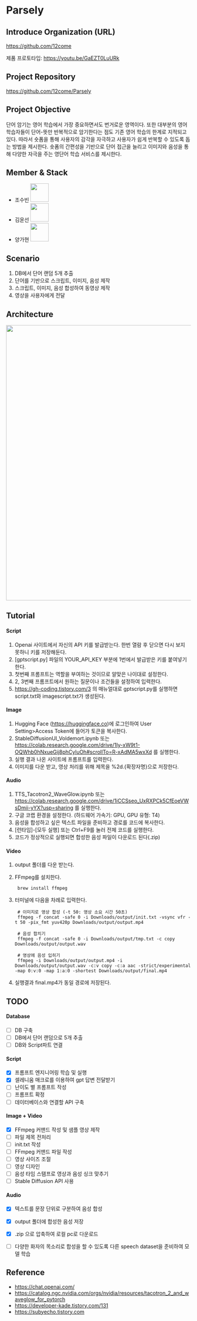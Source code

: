 # Parsely


## Introduce Organization (URL)
https://github.com/12come


제품 프로토타입: https://youtu.be/GaEZT0LuURk


## Project Repository
https://github.com/12come/Parsely


## Project Objective
단어 암기는 영어 학습에서 가장 중요하면서도 번거로운 영역이다. 또한 대부분의 영어 학습자들이 단어-뜻만 반복적으로 암기한다는 점도 기존 영어 학습의 한계로 지적되고 있다. 따라서 숏폼을 통해 사용자의 감각을 자극하고 사용자가 쉽게 반복할 수 있도록 돕는 방법을 제시한다. 숏폼의 간편성을 기반으로 단어 접근을 늘리고 이미지와 음성을 통해 다양한 자극을 주는 영단어 학습 서비스를 제시한다.


## Member & Stack
- 조수빈 <img width = "50" src="https://img.shields.io/badge/python-3776AB?style=for-the-badge&logo=python&logoColor=white">
- 김윤선 <img width = "50" src="https://img.shields.io/badge/python-3776AB?style=for-the-badge&logo=python&logoColor=white">
- 양가현 <img width = "50" src="https://img.shields.io/badge/python-3776AB?style=for-the-badge&logo=python&logoColor=white">


## Scenario
1. DB에서 단어 랜덤 5개 추출
2. 단어를 기반으로 스크립트, 이미지, 음성 제작
3. 스크립트, 이미지, 음성 합성하여 동영상 제작
4. 영상을 사용자에게 전달


## Architecture
<img width="750" src="https://github.com/12come/Parsely/assets/109792191/be8a46ce-f418-4bf7-98f3-535b5940f740"/>


## Tutorial
#### Script
1. Openai 사이트에서 자신의 API 키를 발급받는다. 한번 열람 후 닫으면 다시 보지 못하니 키를 저장해둔다.
2. [gptscript.py] 파일의 YOUR_API_KEY 부분에 1번에서 발급받은 키를 붙여넣기한다.
3. 첫번째 프롬프트는 역할을 부여하는 것이므로 알맞은 나이대로 설정한다.
4. 2, 3번째 프롬프트에서 원하는 질문이나 조건들을 설정하여 입력한다.
5. https://gh-coding.tistory.com/3 의 매뉴얼대로 gptscript.py를 실행하면 script.txt와 imagescript.txt가 생성된다.
#### Image
1. Hugging Face (https://huggingface.co)에 로그인하여 User Setting>Access Token에 들어가 토큰을 복사한다.
2. StableDiffusionUI_Voldemort.ipynb 또는 https://colab.research.google.com/drive/1Iy-xW9t1-OQWhb0hNxueGij8phCyluOh#scrollTo=R-xAdMA5wxXd 를 실행한다.
3. 실행 결과 나온 사이트에 프롬프트를 입력한다.
4. 이미지를 다운 받고, 영상 처리를 위해 제목을 %2d.{확장자명}으로 저장한다. 
#### Audio
1. TTS_Tacotron2_WaveGlow.ipynb 또는 https://colab.research.google.com/drive/1iCCSseo_UxRXPCk5CfEoeVWsDmii-yYX?usp=sharing 를 실행한다.
2. 구글 코랩 환경을 설정한다. (하드웨어 가속기: GPU, GPU 유형: T4)
3. 음성을 합성하고 싶은 텍스트 파일을 준비하고 경로를 코드에 복사한다. 
4. [런타임]-[모두 실행] 또는 Ctrl+F9를 눌러 전체 코드를 실행한다.
5. 코드가 정상적으로 실행되면 합성한 음성 파일이 다운로드 된다(.zip)
#### Video
1. output 폴더를 다운 받는다.
2. FFmpeg를 설치한다.

        brew install ffmpeg
    
3. 터미널에 다음을 차례로 입력한다.
        
        # 이미지로 영상 합성 (-t 50: 영상 소요 시간 50초)
        ffmpeg -f concat -safe 0 -i Downloads/output/init.txt -vsync vfr -t 50 -pix_fmt yuv420p Downloads/output/output.mp4
        
        # 음성 합치기 
        ffmpeg -f concat -safe 0 -i Downloads/output/tmp.txt -c copy Downloads/output/output.wav
        
        # 영상에 음성 입히기
        ffmpeg -i Downloads/output/output.mp4 -i Downloads/output/output.wav -c:v copy -c:a aac -strict/experimental -map 0:v:0 -map 1:a:0 -shortest Downloads/output/final.mp4

4. 실행결과 final.mp4가 동일 경로에 저장된다. 


## TODO
#### Database
  - [ ] DB 구축
  - [ ] DB에서 단어 랜덤으로 5개 추출
  - [ ] DB와 Script파트 연결
#### Script
  - [x] 프롬프트 엔지니어링 학습 및 실행  
  - [x] 셀레니움 매크로를 이용하여 gpt 답변 전달받기
  - [ ] 난이도 별 프롬프트 작성
  - [ ] 프롬프트 확정
  - [ ] 데이터베이스와 연결할 API 구축
#### Image + Video
  - [x] FFmpeg 커맨드 작성 및 샘플 영상 제작
  - [ ] 파일 제목 전처리
  - [ ] init.txt 작성
  - [ ] FFmpeg 커맨드 파일 작성
  - [ ] 영상 사이즈 조절
  - [ ] 영상 디자인
  - [ ] 음성 타임 스탬프로 영상과 음성 싱크 맞추기
  - [ ] Stable Diffusion API 사용
#### Audio
  - [x] 텍스트를 문장 단위로 구분하여 음성 합성
  - [x] output 폴더에 합성한 음성 저장
  - [x] .zip 으로 압축하여 로컬 pc로 다운로드
  - [ ] 다양한 화자의 목소리로 합성을 할 수 있도록 다른 speech dataset을 준비하여 모델 학습


## Reference
- <https://chat.openai.com/>
- <https://catalog.ngc.nvidia.com/orgs/nvidia/resources/tacotron_2_and_waveglow_for_pytorch>
- <https://developer-kade.tistory.com/131>
- https://subyecho.tistory.com


